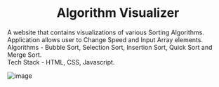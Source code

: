 <h1 align = "center"> Algorithm Visualizer </h1>
A website that contains visualizations of various Sorting Algorithms.<br>
Application allows user to Change Speed and Input Array elements.<br>
Algorithms - Bubble Sort, Selection Sort, Insertion Sort, Quick Sort and Merge Sort.<br>
Tech Stack - HTML, CSS, Javascript.<br>

![image](https://user-images.githubusercontent.com/108802783/200481561-722aec2a-445a-40a4-bb76-18b5cc4e7c6c.png)
